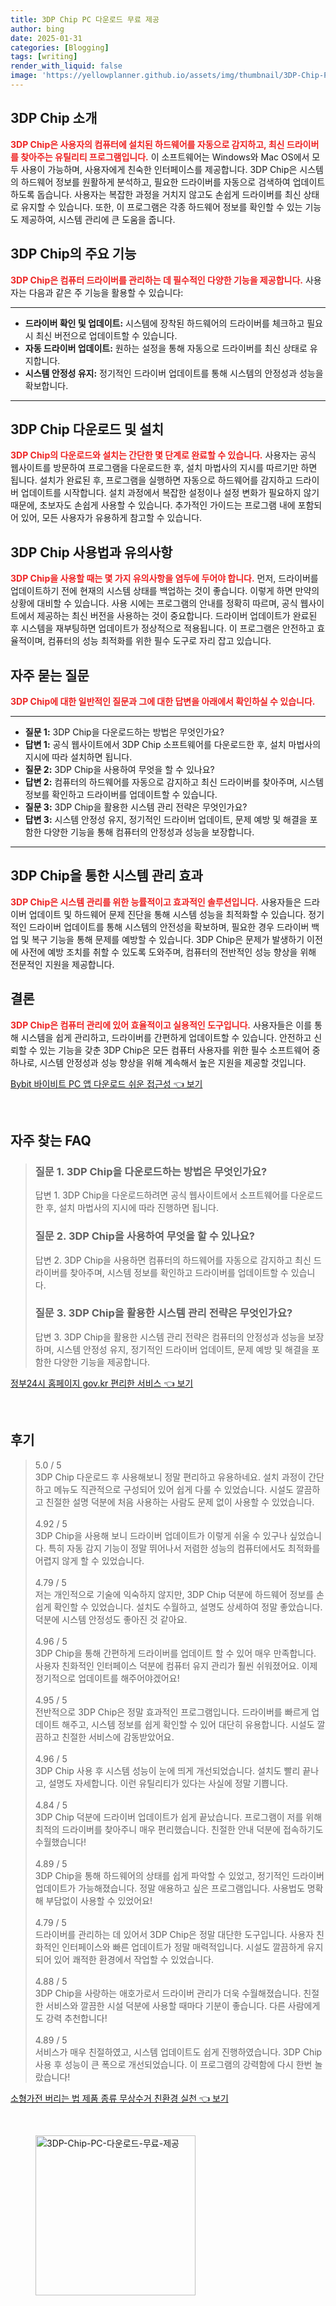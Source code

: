 ```yaml
---
title: 3DP Chip PC 다운로드 무료 제공
author: bing
date: 2025-01-31
categories: [Blogging]
tags: [writing]
render_with_liquid: false
image: 'https://yellowplanner.github.io/assets/img/thumbnail/3DP-Chip-PC-다운로드-무료-제공.webp'
---
```



<h2 id='3DP_Chip_소개'>3DP Chip 소개</h2>

<p><b><span style="color: #ee2323;">3DP Chip은 사용자의 컴퓨터에 설치된 하드웨어를 자동으로 감지하고, 최신 드라이버를 찾아주는 유틸리티 프로그램입니다.</span></b> 이 소프트웨어는 Windows와 Mac OS에서 모두 사용이 가능하며, 사용자에게 친숙한 인터페이스를 제공합니다. 3DP Chip은 시스템의 하드웨어 정보를 원활하게 분석하고, 필요한 드라이버를 자동으로 검색하여 업데이트하도록 돕습니다. 사용자는 복잡한 과정을 거치지 않고도 손쉽게 드라이버를 최신 상태로 유지할 수 있습니다. 또한, 이 프로그램은 각종 하드웨어 정보를 확인할 수 있는 기능도 제공하여, 시스템 관리에 큰 도움을 줍니다.</p>

<h2 id='3DP_Chip_기능'>3DP Chip의 주요 기능</h2>

<p><b><span style="color: #ee2323;">3DP Chip은 컴퓨터 드라이버를 관리하는 데 필수적인 다양한 기능을 제공합니다.</span></b> 사용자는 다음과 같은 주 기능을 활용할 수 있습니다:</p>

<hr />

<ul>
    <li><b>드라이버 확인 및 업데이트:</b> 시스템에 장착된 하드웨어의 드라이버를 체크하고 필요 시 최신 버전으로 업데이트할 수 있습니다.</li>
    <li><b>자동 드라이버 업데이트:</b> 원하는 설정을 통해 자동으로 드라이버를 최신 상태로 유지합니다.</li>
    <li><b>시스템 안정성 유지:</b> 정기적인 드라이버 업데이트를 통해 시스템의 안정성과 성능을 확보합니다.</li>
</ul>

<hr />

<h2 id='3DP_Chip_다운로드'>3DP Chip 다운로드 및 설치</h2>

<p><b><span style="color: #ee2323;">3DP Chip의 다운로드와 설치는 간단한 몇 단계로 완료할 수 있습니다.</span></b> 사용자는 공식 웹사이트를 방문하여 프로그램을 다운로드한 후, 설치 마법사의 지시를 따르기만 하면 됩니다. 설치가 완료된 후, 프로그램을 실행하면 자동으로 하드웨어를 감지하고 드라이버 업데이트를 시작합니다. 설치 과정에서 복잡한 설정이나 설정 변화가 필요하지 않기 때문에, 초보자도 손쉽게 사용할 수 있습니다. 추가적인 가이드는 프로그램 내에 포함되어 있어, 모든 사용자가 유용하게 참고할 수 있습니다.</p>

<h2 id='3DP_Chip_사용법'>3DP Chip 사용법과 유의사항</h2>

<p><b><span style="color: #ee2323;">3DP Chip을 사용할 때는 몇 가지 유의사항을 염두에 두어야 합니다.</span></b> 먼저, 드라이버를 업데이트하기 전에 현재의 시스템 상태를 백업하는 것이 좋습니다. 이렇게 하면 만약의 상황에 대비할 수 있습니다. 사용 시에는 프로그램의 안내를 정확히 따르며, 공식 웹사이트에서 제공하는 최신 버전을 사용하는 것이 중요합니다. 드라이버 업데이트가 완료된 후 시스템을 재부팅하면 업데이트가 정상적으로 적용됩니다. 이 프로그램은 안전하고 효율적이며, 컴퓨터의 성능 최적화를 위한 필수 도구로 자리 잡고 있습니다.</p>

<h2 id='자주_묻는_질문'>자주 묻는 질문</h2>

<p><b><span style="color: #ee2323;">3DP Chip에 대한 일반적인 질문과 그에 대한 답변을 아래에서 확인하실 수 있습니다.</span></b></p>

<hr />

<ul>
    <li><b>질문 1:</b> 3DP Chip을 다운로드하는 방법은 무엇인가요?</li>
    <li><b>답변 1:</b> 공식 웹사이트에서 3DP Chip 소프트웨어를 다운로드한 후, 설치 마법사의 지시에 따라 설치하면 됩니다.</li>
    <li><b>질문 2:</b> 3DP Chip을 사용하여 무엇을 할 수 있나요?</li>
    <li><b>답변 2:</b> 컴퓨터의 하드웨어를 자동으로 감지하고 최신 드라이버를 찾아주며, 시스템 정보를 확인하고 드라이버를 업데이트할 수 있습니다.</li>
    <li><b>질문 3:</b> 3DP Chip을 활용한 시스템 관리 전략은 무엇인가요?</li>
    <li><b>답변 3:</b> 시스템 안정성 유지, 정기적인 드라이버 업데이트, 문제 예방 및 해결을 포함한 다양한 기능을 통해 컴퓨터의 안정성과 성능을 보장합니다.</li>
</ul>

<hr />

<h2 id='3DP_Chip_효과'>3DP Chip을 통한 시스템 관리 효과</h2>

<p><b><span style="color: #ee2323;">3DP Chip은 시스템 관리를 위한 능률적이고 효과적인 솔루션입니다.</span></b> 사용자들은 드라이버 업데이트 및 하드웨어 문제 진단을 통해 시스템 성능을 최적화할 수 있습니다. 정기적인 드라이버 업데이트를 통해 시스템의 안전성을 확보하며, 필요한 경우 드라이버 백업 및 복구 기능을 통해 문제를 예방할 수 있습니다. 3DP Chip은 문제가 발생하기 이전에 사전에 예방 조치를 취할 수 있도록 도와주며, 컴퓨터의 전반적인 성능 향상을 위해 전문적인 지원을 제공합니다.</p>

<h2 id='3DP_Chip_결론'>결론</h2>

<p><b><span style="color: #ee2323;">3DP Chip은 컴퓨터 관리에 있어 효율적이고 실용적인 도구입니다.</span></b> 사용자들은 이를 통해 시스템을 쉽게 관리하고, 드라이버를 간편하게 업데이트할 수 있습니다. 안전하고 신뢰할 수 있는 기능을 갖춘 3DP Chip은 모든 컴퓨터 사용자를 위한 필수 소프트웨어 중 하나로, 시스템 안정성과 성능 향상을 위해 계속해서 높은 지원을 제공할 것입니다.</p>


<p><a class="click-button" title="Bybit 바이비트 PC 앱 다운로드 쉬운 접근성" href="https://yellowplanner.github.io/posts/Bybit-%EB%B0%94%EC%9D%B4%EB%B9%84%ED%8A%B8-PC-%EC%95%B1-%EB%8B%A4%EC%9A%B4%EB%A1%9C%EB%93%9C-%EC%89%AC%EC%9A%B4-%EC%A0%91%EA%B7%BC%EC%84%B1/" rel="dofollow">Bybit 바이비트 PC 앱 다운로드 쉬운 접근성 👈 보기</a></p><br>
<h2 id='자주_찾는_FAQ'>자주 찾는 FAQ</h2>
<div itemscope="" itemtype="https://schema.org/FAQPage"> 
<blockquote> 
<div itemscope="" itemprop="mainEntity" itemtype="https://schema.org/Question"> 
<h3 itemprop="name">질문 1. 3DP Chip을 다운로드하는 방법은 무엇인가요?</h3> 
<div itemscope="" itemprop="acceptedAnswer" itemtype="https://schema.org/Answer"> 
<span itemprop="text"> 
<p>답변 1. 3DP Chip을 다운로드하려면 공식 웹사이트에서 소프트웨어를 다운로드한 후, 설치 마법사의 지시에 따라 진행하면 됩니다.</p> 
</span> 
</div> 
</div> 
<div itemscope="" itemprop="mainEntity" itemtype="https://schema.org/Question"> 
<h3 itemprop="name">질문 2. 3DP Chip을 사용하여 무엇을 할 수 있나요?</h3> 
<div itemscope="" itemprop="acceptedAnswer" itemtype="https://schema.org/Answer"> 
<span itemprop="text"> 
<p>답변 2. 3DP Chip을 사용하면 컴퓨터의 하드웨어를 자동으로 감지하고 최신 드라이버를 찾아주며, 시스템 정보를 확인하고 드라이버를 업데이트할 수 있습니다.</p> 
</span> 
</div> 
</div> 
<div itemscope="" itemprop="mainEntity" itemtype="https://schema.org/Question"> 
<h3 itemprop="name">질문 3. 3DP Chip을 활용한 시스템 관리 전략은 무엇인가요?</h3> 
<div itemscope="" itemprop="acceptedAnswer" itemtype="https://schema.org/Answer"> 
<span itemprop="text"> 
<p>답변 3. 3DP Chip을 활용한 시스템 관리 전략은 컴퓨터의 안정성과 성능을 보장하며, 시스템 안정성 유지, 정기적인 드라이버 업데이트, 문제 예방 및 해결을 포함한 다양한 기능을 제공합니다.</p> 
</span> 
</div> 
</div> 
</blockquote> 
</div>
<p><a class="click-button" title="정부24시 홈페이지 gov.kr 편리한 서비스" href="https://yellowplanner.github.io/posts/%EC%A0%95%EB%B6%8024%EC%8B%9C-%ED%99%88%ED%8E%98%EC%9D%B4%EC%A7%80-gov.kr-%ED%8E%B8%EB%A6%AC%ED%95%9C-%EC%84%9C%EB%B9%84%EC%8A%A4/" rel="dofollow">정부24시 홈페이지 gov.kr 편리한 서비스 👈 보기</a></p><br>
<h2 id='후기'>후기</h2>
<div itemscope itemtype="https://schema.org/Product">
  <blockquote>
  <div itemprop="review" itemscope itemtype="https://schema.org/Review">
      <div itemprop="reviewRating" itemscope itemtype="https://schema.org/Rating"> <span itemprop="ratingValue">5.0</span> / <span itemprop="bestRating">5</span> </div>
      <span itemprop="reviewBody">3DP Chip 다운로드 후 사용해보니 정말 편리하고 유용하네요. 설치 과정이 간단하고 메뉴도 직관적으로 구성되어 있어 쉽게 다룰 수 있었습니다. 시설도 깔끔하고 친절한 설명 덕분에 처음 사용하는 사람도 문제 없이 사용할 수 있었습니다.</span>
  </div>
  <br>
  <div itemprop="review" itemscope itemtype="https://schema.org/Review">
      <div itemprop="reviewRating" itemscope itemtype="https://schema.org/Rating"> <span itemprop="ratingValue">4.92</span> / <span itemprop="bestRating">5</span> </div>
      <span itemprop="reviewBody">3DP Chip을 사용해 보니 드라이버 업데이트가 이렇게 쉬울 수 있구나 싶었습니다. 특히 자동 감지 기능이 정말 뛰어나서 저렴한 성능의 컴퓨터에서도 최적화를 어렵지 않게 할 수 있었습니다.</span>
  </div>
  <br>
  <div itemprop="review" itemscope itemtype="https://schema.org/Review">
      <div itemprop="reviewRating" itemscope itemtype="https://schema.org/Rating"> <span itemprop="ratingValue">4.79</span> / <span itemprop="bestRating">5</span> </div>
      <span itemprop="reviewBody">저는 개인적으로 기술에 익숙하지 않지만, 3DP Chip 덕분에 하드웨어 정보를 손쉽게 확인할 수 있었습니다. 설치도 수월하고, 설명도 상세하여 정말 좋았습니다. 덕분에 시스템 안정성도 좋아진 것 같아요.</span>
  </div>
  <br>
  <div itemprop="review" itemscope itemtype="https://schema.org/Review">
      <div itemprop="reviewRating" itemscope itemtype="https://schema.org/Rating"> <span itemprop="ratingValue">4.96</span> / <span itemprop="bestRating">5</span> </div>
      <span itemprop="reviewBody">3DP Chip을 통해 간편하게 드라이버를 업데이트 할 수 있어 매우 만족합니다. 사용자 친화적인 인터페이스 덕분에 컴퓨터 유지 관리가 훨씬 쉬워졌어요. 이제 정기적으로 업데이트를 해주어야겠어요!</span>
  </div>
  <br>
  <div itemprop="review" itemscope itemtype="https://schema.org/Review">
      <div itemprop="reviewRating" itemscope itemtype="https://schema.org/Rating"> <span itemprop="ratingValue">4.95</span> / <span itemprop="bestRating">5</span> </div>
      <span itemprop="reviewBody">전반적으로 3DP Chip은 정말 효과적인 프로그램입니다. 드라이버를 빠르게 업데이트 해주고, 시스템 정보를 쉽게 확인할 수 있어 대단히 유용합니다. 시설도 깔끔하고 친절한 서비스에 감동받았어요.</span>
  </div>
  <br>
  <div itemprop="review" itemscope itemtype="https://schema.org/Review">
      <div itemprop="reviewRating" itemscope itemtype="https://schema.org/Rating"> <span itemprop="ratingValue">4.96</span> / <span itemprop="bestRating">5</span> </div>
      <span itemprop="reviewBody">3DP Chip 사용 후 시스템 성능이 눈에 띄게 개선되었습니다. 설치도 빨리 끝나고, 설명도 자세합니다. 이런 유틸리티가 있다는 사실에 정말 기쁩니다.</span>
  </div>
  <br>
  <div itemprop="review" itemscope itemtype="https://schema.org/Review">
      <div itemprop="reviewRating" itemscope itemtype="https://schema.org/Rating"> <span itemprop="ratingValue">4.84</span> / <span itemprop="bestRating">5</span> </div>
      <span itemprop="reviewBody">3DP Chip 덕분에 드라이버 업데이트가 쉽게 끝났습니다. 프로그램이 저를 위해 최적의 드라이버를 찾아주니 매우 편리했습니다. 친절한 안내 덕분에 접속하기도 수월했습니다!</span>
  </div>
  <br>
  <div itemprop="review" itemscope itemtype="https://schema.org/Review">
      <div itemprop="reviewRating" itemscope itemtype="https://schema.org/Rating"> <span itemprop="ratingValue">4.89</span> / <span itemprop="bestRating">5</span> </div>
      <span itemprop="reviewBody">3DP Chip을 통해 하드웨어의 상태를 쉽게 파악할 수 있었고, 정기적인 드라이버 업데이트가 가능해졌습니다. 정말 애용하고 싶은 프로그램입니다. 사용법도 명확해 부담없이 사용할 수 있었어요!</span>
  </div>
  <br>
  <div itemprop="review" itemscope itemtype="https://schema.org/Review">
      <div itemprop="reviewRating" itemscope itemtype="https://schema.org/Rating"> <span itemprop="ratingValue">4.79</span> / <span itemprop="bestRating">5</span> </div>
      <span itemprop="reviewBody">드라이버를 관리하는 데 있어서 3DP Chip은 정말 대단한 도구입니다. 사용자 친화적인 인터페이스와 빠른 업데이트가 정말 매력적입니다. 시설도 깔끔하게 유지되어 있어 쾌적한 환경에서 작업할 수 있었습니다.</span>
  </div>
  <br>
  <div itemprop="review" itemscope itemtype="https://schema.org/Review">
      <div itemprop="reviewRating" itemscope itemtype="https://schema.org/Rating"> <span itemprop="ratingValue">4.88</span> / <span itemprop="bestRating">5</span> </div>
      <span itemprop="reviewBody">3DP Chip을 사랑하는 애호가로서 드라이버 관리가 더욱 수월해졌습니다. 친절한 서비스와 깔끔한 시설 덕분에 사용할 때마다 기분이 좋습니다. 다른 사람에게도 강력 추천합니다!</span>
  </div>
  <br>
  <div itemprop="review" itemscope itemtype="https://schema.org/Review">
      <div itemprop="reviewRating" itemscope itemtype="https://schema.org/Rating"> <span itemprop="ratingValue">4.89</span> / <span itemprop="bestRating">5</span> </div>
      <span itemprop="reviewBody">서비스가 매우 친절하였고, 시스템 업데이트도 쉽게 진행하였습니다. 3DP Chip 사용 후 성능이 큰 폭으로 개선되었습니다. 이 프로그램의 강력함에 다시 한번 놀랐습니다!</span>
  </div>
  </blockquote>
</div>
<p><a class="click-button" title="소형가전 버리는 법 제품 종류 무상수거 친환경 실천" href="https://yellowplanner.github.io/posts/%EC%86%8C%ED%98%95%EA%B0%80%EC%A0%84-%EB%B2%84%EB%A6%AC%EB%8A%94-%EB%B2%95-%EC%A0%9C%ED%92%88-%EC%A2%85%EB%A5%98-%EB%AC%B4%EC%83%81%EC%88%98%EA%B1%B0-%EC%B9%9C%ED%99%98%EA%B2%BD-%EC%8B%A4%EC%B2%9C/" rel="dofollow">소형가전 버리는 법 제품 종류 무상수거 친환경 실천 👈 보기</a></p><br>
<figure class="image"><img src="https://yellowplanner.github.io/assets/img/thumbnail/3DP-Chip-PC-다운로드-무료-제공.webp" alt="3DP-Chip-PC-다운로드-무료-제공" width="256" height="256"></figure>